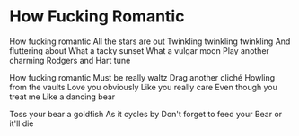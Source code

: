 # How Fucking Romantic

How fucking romantic
All the stars are out
Twinkling twinkling twinkling
And fluttering about
What a tacky sunset
What a vulgar moon
Play another charming
Rodgers and Hart tune

How fucking romantic
Must be really waltz
Drag another cliché
Howling from the vaults
Love you obviously
Like you really care
Even though you treat me
Like a dancing bear

Toss your bear a goldfish
As it cycles by
Don't forget to feed your
Bear or it'll die
